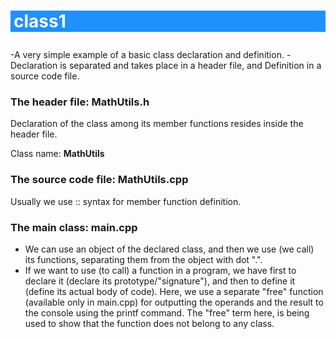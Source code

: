 # <h1 id="toc_0"><p style="background-color:DodgerBlue; color:white; padding-left:5px"> class1</p></h1>


-A very simple example of a basic class declaration and definition.
-Declaration is separated and takes place in a header file, and Definition in a source code file.

### The header file: MathUtils.h
Declaration of the class among its member functions resides inside the header file.

Class name: __MathUtils__

### The source code file: MathUtils.cpp
Usually we use <class-name>::<function-name> syntax for member function definition.

### The main class: main.cpp
- We can use an object of the declared class, and then we use (we call) its functions, separating them from the object  with dot ".".
- If we want to use (to call) a function in a program, we have first to declare it (declare its prototype/"signature"), and then to define it (define its actual body of code). Here, we use a separate "free" function (available only in main.cpp) for outputting the operands and the result to the console using the printf command.  The "free" term here, is being used to show that the function does not belong to any class.



